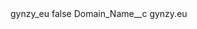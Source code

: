 <?xml version="1.0" encoding="UTF-8"?>
<CustomMetadata xmlns="http://soap.sforce.com/2006/04/metadata" xmlns:xsi="http://www.w3.org/2001/XMLSchema-instance" xmlns:xsd="http://www.w3.org/2001/XMLSchema">
    <label>gynzy_eu</label>
    <protected>false</protected>
    <values>
        <field>Domain_Name__c</field>
        <value xsi:type="xsd:string">gynzy.eu</value>
    </values>
</CustomMetadata>
